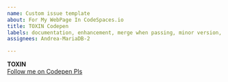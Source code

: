 ```yaml
---
name: Custom issue template
about: For My WebPage In CodeSpaces.io
title: TOXIN Codepen
labels: documentation, enhancement, merge when passing, minor version, patch version
assignees: Andrea-MariaDB-2

---
```


<div class="logo"><b>T<span>O</span>X<span>I</span>N</b></div>
<a href="codepen.io/TOXIN-" id="btn-twtr" target="_b">Follow me on Codepen Pls </a>
